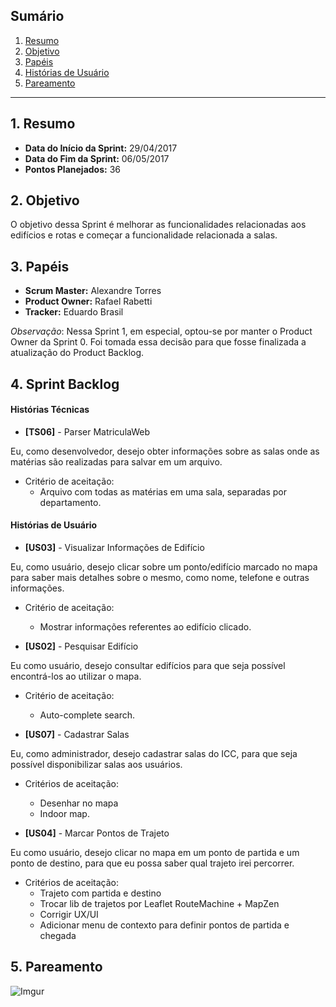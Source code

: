 
## Sumário
1. [Resumo](#1-Resumo)
2. [Objetivo](#2-Objetivo)
3. [Papéis](#3-Papéis)
4. [Histórias de Usuário](#4-Histórias)
5. [Pareamento](#5-Pareamento)

***
## 1. Resumo

* **Data do Início da Sprint:** 29/04/2017
* **Data do Fim da Sprint:** 06/05/2017
* **Pontos Planejados:** 36

## 2. Objetivo

O objetivo dessa Sprint é melhorar as funcionalidades relacionadas aos edifícios e rotas e começar a funcionalidade relacionada a salas.

## 3. Papéis

* **Scrum Master:** Alexandre Torres
* **Product Owner:** Rafael Rabetti
* **Tracker:** Eduardo Brasil

_Observação_: Nessa Sprint 1, em especial, optou-se por manter o Product Owner da Sprint 0. Foi tomada essa decisão para que fosse finalizada a atualização do Product Backlog.

## 4. Sprint Backlog

#### **Histórias Técnicas**

* **[TS06]** - Parser MatriculaWeb

Eu, como desenvolvedor, desejo obter informações sobre as salas onde as matérias são realizadas para salvar em um arquivo.

* Critério de aceitação: 
   * Arquivo com todas as matérias em uma sala, separadas por departamento.

#### **Histórias de Usuário**

* **[US03]** - Visualizar Informações de Edifício

Eu, como usuário, desejo clicar sobre um ponto/edifício marcado no mapa para saber mais detalhes sobre o mesmo, como nome, telefone e outras informações.

* Critério de aceitação: 
   * Mostrar informações referentes ao edifício clicado.

* **[US02]** - Pesquisar Edifício

Eu como usuário, desejo consultar edifícios para que seja possível encontrá-los ao utilizar o mapa.

* Critério de aceitação: 
   * Auto-complete search.

* **[US07]** - Cadastrar Salas

Eu, como administrador, desejo cadastrar salas do ICC, para que seja possível disponibilizar salas aos usuários.

* Critérios de aceitação: 
   * Desenhar no mapa 
   * Indoor map.

* **[US04]** - Marcar Pontos de Trajeto

Eu como usuário, desejo clicar no mapa em um ponto de partida e um ponto de destino, para que eu possa saber qual trajeto irei percorrer.

* Critérios de aceitação: 
   * Trajeto com partida e destino
   * Trocar lib de trajetos por Leaflet RouteMachine + MapZen
   * Corrigir UX/UI
   * Adicionar menu de contexto para definir pontos de partida e chegada

## 5. Pareamento

![Imgur](http://i.imgur.com/0AxlUk8.png)